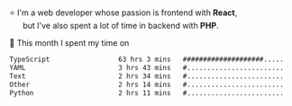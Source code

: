 ⭐ I'm a web developer whose passion is frontend with <b>React</b>,<br/>
&nbsp; &nbsp; &nbsp; but I've also spent a lot of time in backend with <b>PHP</b>.

📅 This month I spent my time on

<!--START_SECTION:waka-->

```txt
TypeScript                 63 hrs 3 mins   ####################.....   78.66 %
YAML                       3 hrs 43 mins   #........................   04.64 %
Text                       2 hrs 34 mins   #........................   03.22 %
Other                      2 hrs 14 mins   #........................   02.79 %
Python                     2 hrs 11 mins   #........................   02.74 %
```

<!--END_SECTION:waka-->
